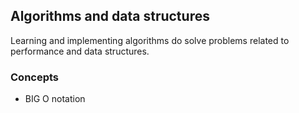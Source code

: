 ## Algorithms and data structures

Learning and implementing algorithms do solve problems related to performance and data structures.

### Concepts

- BIG O notation
